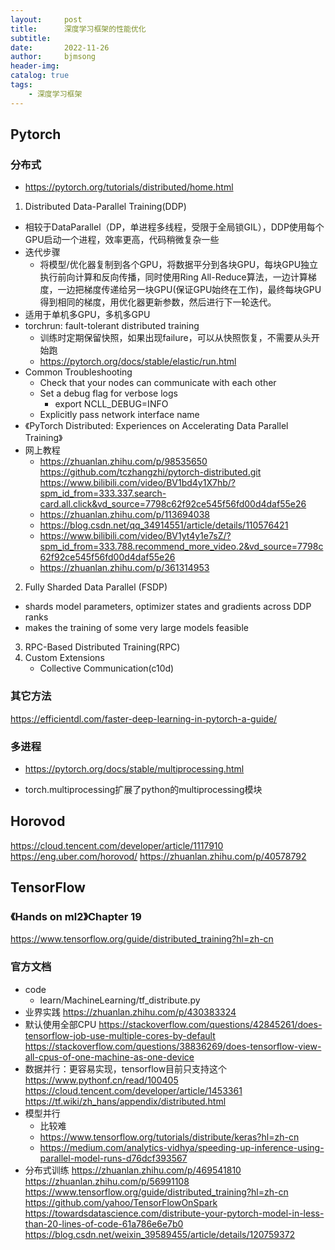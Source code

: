 ```yaml
---
layout:     post
title:      深度学习框架的性能优化
subtitle:   
date:       2022-11-26
author:     bjmsong
header-img: 
catalog: true
tags:
    - 深度学习框架
---
```

## Pytorch
### 分布式
+ https://pytorch.org/tutorials/distributed/home.html
1. Distributed Data-Parallel Training(DDP)
+ 相较于DataParallel（DP，单进程多线程，受限于全局锁GIL），DDP使用每个GPU启动一个进程，效率更高，代码稍微复杂一些
+ 迭代步骤
    * 将模型/优化器复制到各个GPU，将数据平分到各块GPU，每块GPU独立执行前向计算和反向传播，同时使用Ring All-Reduce算法，一边计算梯度，一边把梯度传递给另一块GPU(保证GPU始终在工作)，最终每块GPU得到相同的梯度，用优化器更新参数，然后进行下一轮迭代。
+ 适用于单机多GPU，多机多GPU
+ torchrun: fault-tolerant distributed training
    * 训练时定期保留快照，如果出现failure，可以从快照恢复，不需要从头开始跑
    * https://pytorch.org/docs/stable/elastic/run.html
+ Common Troubleshooting
    * Check that your nodes can communicate with each other
    * Set a debug flag for verbose logs
        - export NCLL_DEBUG=INFO
    * Explicitly pass network interface name 
+ 《PyTorch Distributed: Experiences on Accelerating Data Parallel Training》
+ 网上教程
    * https://zhuanlan.zhihu.com/p/98535650
    https://github.com/tczhangzhi/pytorch-distributed.git
    https://www.bilibili.com/video/BV1bd4y1X7hb/?spm_id_from=333.337.search-card.all.click&vd_source=7798c62f92ce545f56fd00d4daf55e26
    * https://zhuanlan.zhihu.com/p/113694038
    * https://blog.csdn.net/qq_34914551/article/details/110576421
    * https://www.bilibili.com/video/BV1yt4y1e7sZ/?spm_id_from=333.788.recommend_more_video.2&vd_source=7798c62f92ce545f56fd00d4daf55e26
    * https://zhuanlan.zhihu.com/p/361314953
2. Fully Sharded Data Parallel (FSDP)
- shards model parameters, optimizer states and gradients across DDP ranks
- makes the training of some very large models feasible
3. RPC-Based Distributed Training(RPC)
4. Custom Extensions
    * Collective Communication(c10d)

### 其它方法
https://efficientdl.com/faster-deep-learning-in-pytorch-a-guide/

### 多进程
+ https://pytorch.org/docs/stable/multiprocessing.html
- torch.multiprocessing扩展了python的multiprocessing模块


## Horovod
https://cloud.tencent.com/developer/article/1117910
https://eng.uber.com/horovod/
https://zhuanlan.zhihu.com/p/40578792


## TensorFlow
### 《Hands on ml2》Chapter 19
https://www.tensorflow.org/guide/distributed_training?hl=zh-cn

### 官方文档
- code
    - learn/MachineLearning/tf_distribute.py
- 业界实践
https://zhuanlan.zhihu.com/p/430383324
- 默认使用全部CPU
https://stackoverflow.com/questions/42845261/does-tensorflow-job-use-multiple-cores-by-default
https://stackoverflow.com/questions/38836269/does-tensorflow-view-all-cpus-of-one-machine-as-one-device
- 数据并行：更容易实现，tensorflow目前只支持这个
https://www.pythonf.cn/read/100405
https://cloud.tencent.com/developer/article/1453361
https://tf.wiki/zh_hans/appendix/distributed.html
- 模型并行
    - 比较难
    - https://www.tensorflow.org/tutorials/distribute/keras?hl=zh-cn
    - https://medium.com/analytics-vidhya/speeding-up-inference-using-parallel-model-runs-d76dcf393567   
- 分布式训练
https://zhuanlan.zhihu.com/p/469541810
https://zhuanlan.zhihu.com/p/56991108
https://www.tensorflow.org/guide/distributed_training?hl=zh-cn
https://github.com/yahoo/TensorFlowOnSpark
https://towardsdatascience.com/distribute-your-pytorch-model-in-less-than-20-lines-of-code-61a786e6e7b0
https://blog.csdn.net/weixin_39589455/article/details/120759372


